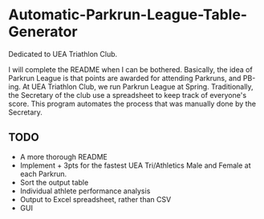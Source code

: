 
# Automatic-Parkrun-League-Table-Generator
Dedicated to UEA Triathlon Club.

I will complete the README when I can be bothered. Basically, the idea of Parkrun League is that points are awarded for attending Parkruns, and PB-ing. At UEA Triathlon Club, we run Parkrun League at Spring. Traditionally, the Secretary of the club use a spreadsheet to keep track of everyone's score. This program automates the process that was manually done by the Secretary.

## TODO
 - A more thorough README
 - Implement + 3pts for the fastest UEA Tri/Athletics Male and Female at each Parkrun.
 - Sort the output table
 - Individual athlete performance analysis
 - Output to Excel spreadsheet, rather than CSV
 - GUI
